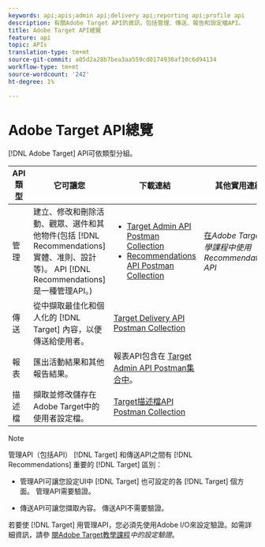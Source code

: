 ```yaml
---
keywords: api;apis;admin api;delivery api;reporting api;profile api
description: 有關Adobe Target API的資訊，包括管理、傳送、報告和設定檔API。
title: Adobe Target API總覽
feature: api
topic: APIs
translation-type: tm+mt
source-git-commit: a05d2a28b7bea3aa559cd0174930af10c6d94134
workflow-type: tm+mt
source-wordcount: '242'
ht-degree: 1%

---
```



# Adobe Target API總覽

[!DNL Adobe Target] API可依類型分組。

| API類型 | 它可讓您 | 下載連結 | 其他實用連結 |
| --- | --- | --- |--- |
| 管理 | 建立、修改和刪除活動、觀眾、選件和其他物件(包括 [!DNL Recommendations] 實體、准則、設計等)。 API [!DNL Recommendations] 是一種管理API。) | <UL><li>[Target Admin API Postman Collection](https://developers.adobetarget.com/api/#admin-postman-collection)</li><li>[Recommendations API Postman Collection](https://developers.adobetarget.com/api/recommendations/#section/Postman)</li></ul> | [在](https://experienceleague.adobe.com/docs/target-learn/recommendations-api-tutorial/recs-api-overview.html)*Adobe Target教學課程中使用Recommendations API* |
| 傳送 | 從中擷取最佳化和個人化的 [!DNL Target] 內容，以便傳送給使用者。 | [Target Delivery API Postman Collection](https://developers.adobetarget.com/api/delivery-api/#section/Getting-Started/Postman-Collection) |  |
| 報表 | 匯出活動結果和其他報告結果。 | 報表API包含在 [Target Admin API Postman集合中](https://developers.adobetarget.com/api/#admin-postman-collection)。 |  |
| 描述檔 | 擷取並修改儲存在Adobe Target中的使用者設定檔。 | [Target描述檔API Postman Collection](https://developers.adobetarget.com/api/#profiles) |  |

>[!NOTE]
>
>管理API（包括API） [!DNL Target] 和傳送API之間有 [!DNL Recommendations] 重要的 [!DNL Target] 區別：
>
>* 管理API可讓您設定UI中 [!DNL Target] 也可設定的各 [!DNL Target] 個方面。 管理API需要驗證。
   >
   >
* 傳送API可讓您擷取內容。 傳送API不需要驗證。
>
>
若要使 [!DNL Target] 用管理API，您必須先使用Adobe I/O來設定驗證。如需詳細資訊，請參 [閱Adobe Target教學課程](https://experienceleague.adobe.com/docs/target-learn/tutorials/apis/configure-io-target-integration.html)*中的設定驗證*。
